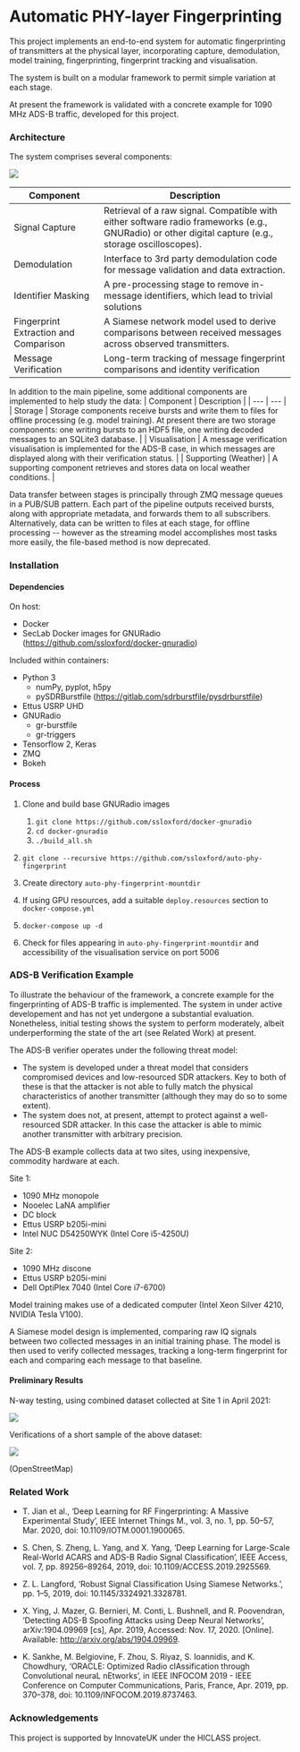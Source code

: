 # Automatic PHY-layer Fingerprinting

This project implements an end-to-end system for automatic fingerprinting of transmitters at the physical layer, incorporating capture, demodulation, model training, fingerprinting, fingerprint tracking and visualisation.

The system is built on a modular framework to permit simple variation at each stage. 

At present the framework is validated with a concrete example for 1090 MHz ADS-B traffic, developed for this project. 

### Architecture

The system comprises several components:

![](doc/verification-diagram.png) 

| Component | Description |
| --- | --- |
| Signal Capture | Retrieval of a raw signal. Compatible with either software radio frameworks (e.g., GNURadio) or other digital capture (e.g., storage oscilloscopes). |
| Demodulation | Interface to 3rd party demodulation code for message validation and data extraction. |
| Identifier Masking | A pre-processing stage to remove in-message identifiers, which lead to trivial solutions |
| Fingerprint Extraction and Comparison | A Siamese network model used to derive comparisons between received messages across observed transmitters. |
| Message Verification | Long-term tracking of message fingerprint comparisons and identity verification |


In addition to the main pipeline, some additional components are implemented to help study the data:
| Component | Description |
| --- | --- |
| Storage | Storage components receive bursts and write them to files for offline processing (e.g. model training). At present there are two storage components: one writing bursts to an HDF5 file, one writing decoded messages to an SQLite3 database. |
| Visualisation | A message verification visualisation is implemented for the ADS-B case, in which messages are displayed along with their verification status. |
| Supporting (Weather) | A supporting component retrieves and stores data on local weather conditions. |

Data transfer between stages is principally through ZMQ message queues in a PUB/SUB pattern. Each part of the pipeline outputs received bursts, along with appropriate metadata, and forwards them to all subscribers. Alternatively, data can be written to files at each stage, for offline processing -- however as the streaming model accomplishes most tasks more easily, the file-based method is now deprecated. 


### Installation

#### Dependencies

On host:

* Docker
* SecLab Docker images for GNURadio (https://github.com/ssloxford/docker-gnuradio)

Included within containers:

* Python 3
	* numPy, pyplot, h5py
	* pySDRBurstfile (https://gitlab.com/sdrburstfile/pysdrburstfile)
* Ettus USRP UHD
* GNURadio
	* gr-burstfile
	* gr-triggers
* Tensorflow 2, Keras
* ZMQ
* Bokeh

#### Process

1. Clone and build base GNURadio images

	1. `git clone https://github.com/ssloxford/docker-gnuradio`
	1. `cd docker-gnuradio`
	1. `./build_all.sh`
1. `git clone --recursive https://github.com/ssloxford/auto-phy-fingerprint`
1. Create directory `auto-phy-fingerprint-mountdir`
1. If using GPU resources, add a suitable `deploy.resources` section to `docker-compose.yml`
1. `docker-compose up -d`
1. Check for files appearing in `auto-phy-fingerprint-mountdir` and accessibility of the visualisation service on port 5006

### ADS-B Verification Example

To illustrate the behaviour of the framework, a concrete example for the fingerprinting of ADS-B traffic is implemented. The system in under active developement and has not yet undergone a substantial evaluation. Nonetheless, initial testing shows the system to perform moderately, albeit underperforming the state of the art (see Related Work) at present.

The ADS-B verifier operates under the following threat model:

* The system is developed under a threat model that considers compromised devices and low-resourced SDR attackers. Key to both of these is that the attacker is not able to fully match the physical characteristics of another transmitter (although they may do so to some extent). 
* The system does not, at present, attempt to protect against a well-resourced SDR attacker. In this case the attacker is able to mimic another transmitter with arbitrary precision. 

The ADS-B example collects data at two sites, using inexpensive, commodity hardware at each. 

Site 1:

* 1090 MHz monopole
* Nooelec LaNA amplifier
* DC block
* Ettus USRP b205i-mini
* Intel NUC D54250WYK (Intel Core i5-4250U)

Site 2:

* 1090 MHz discone
* Ettus USRP b205i-mini
* Dell OptiPlex 7040 (Intel Core i7-6700)

Model training makes use of a dedicated computer (Intel Xeon Silver 4210, NVIDIA Tesla V100). 

A Siamese model design is implemented, comparing raw IQ signals between two collected messages in an initial training phase. The model is then used to verify collected messages, tracking a long-term fingerprint for each and comparing each message to that baseline.

#### Preliminary Results

N-way testing, using combined dataset collected at Site 1 in April 2021:

![](doc/nway-results.png) 

Verifications of a short sample of the above dataset:

![](doc/verifications-example-adsb.png) 

(OpenStreetMap)

### Related Work

* T. Jian et al., ‘Deep Learning for RF Fingerprinting: A Massive Experimental Study’, IEEE Internet Things M., vol. 3, no. 1, pp. 50–57, Mar. 2020, doi: 10.1109/IOTM.0001.1900065.

* S. Chen, S. Zheng, L. Yang, and X. Yang, ‘Deep Learning for Large-Scale Real-World ACARS and ADS-B Radio Signal Classification’, IEEE Access, vol. 7, pp. 89256–89264, 2019, doi: 10.1109/ACCESS.2019.2925569.

* Z. L. Langford, ‘Robust Signal Classification Using Siamese Networks.’, pp. 1–5, 2019, doi: 10.1145/3324921.3328781.

* X. Ying, J. Mazer, G. Bernieri, M. Conti, L. Bushnell, and R. Poovendran, ‘Detecting ADS-B Spoofing Attacks using Deep Neural Networks’, arXiv:1904.09969 [cs], Apr. 2019, Accessed: Nov. 17, 2020. [Online]. Available: http://arxiv.org/abs/1904.09969.

* K. Sankhe, M. Belgiovine, F. Zhou, S. Riyaz, S. Ioannidis, and K. Chowdhury, ‘ORACLE: Optimized Radio clAssification through Convolutional neuraL nEtworks’, in IEEE INFOCOM 2019 - IEEE Conference on Computer Communications, Paris, France, Apr. 2019, pp. 370–378, doi: 10.1109/INFOCOM.2019.8737463.

### Acknowledgements

This project is supported by InnovateUK under the HICLASS project. 
